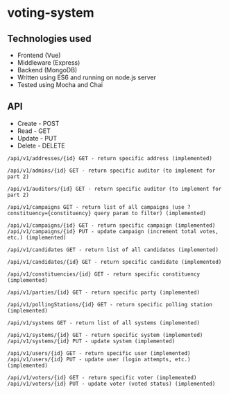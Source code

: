 # voting-system
## Technologies used
* Frontend (Vue)
* Middleware (Express)
* Backend (MongoDB)
* Written using ES6 and running on node.js server
* Tested using Mocha and Chai

## API
* Create - POST
* Read - GET
* Update - PUT
* Delete - DELETE
```
/api/v1/addresses/{id} GET - return specific address (implemented)

/api/v1/admins/{id} GET - return specific auditor (to implement for part 2)

/api/v1/auditors/{id} GET - return specific auditor (to implement for part 2)

/api/v1/campaigns GET - return list of all campaigns (use ?constituency={constituency} query param to filter) (implemented)

/api/v1/campaigns/{id} GET - return specific campaign (implemented)
/api/v1/campaigns/{id} PUT - update campaign (increment total votes, etc.) (implemented)

/api/v1/candidates GET - return list of all candidates (implemented)

/api/v1/candidates/{id} GET - return specific candidate (implemented)

/api/v1/constituencies/{id} GET - return specific constituency (implemented)

/api/v1/parties/{id} GET - return specific party (implemented)

/api/v1/pollingStations/{id} GET - return specific polling station (implemented)

/api/v1/systems GET - return list of all systems (implemented)

/api/v1/systems/{id} GET - return specific system (implemented)
/api/v1/systems/{id} PUT - update system (implemented)

/api/v1/users/{id} GET - return specific user (implemented)
/api/v1/users/{id} PUT - update user (login attempts, etc.) (implemented)

/api/v1/voters/{id} GET - return specific voter (implemented)
/api/v1/voters/{id} PUT - update voter (voted status) (implemented)
```
